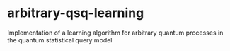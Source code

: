 # arbitrary-qsq-learning
Implementation of a learning algorithm for arbitrary quantum processes in the quantum statistical query model
